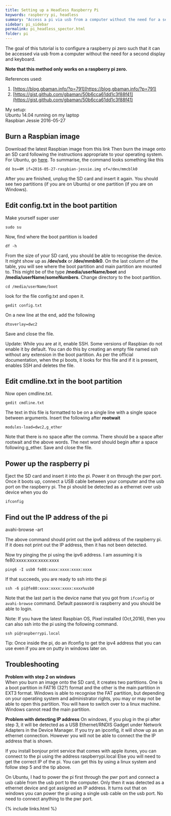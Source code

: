 ```yaml
---
title: Setting up a Headless Raspberry Pi
keywords: raspberry pi, headless
summary: "Access a pi via usb from a computer without the need for a second display and keyboard"
sidebar: pi_sidebar
permalink: pi_headless_spector.html
folder: pi
---
```


The goal of this tutorial is to configure a raspberry pi zero such that it can be accessed via usb from a computer without the need for a second display and keyboard.

**Note that this method only works on a raspberry pi zero.**

References used:  
1. [https://blog.gbaman.info/?p=791](https://blog.gbaman.info/?p=791)
2. [https://gist.github.com/gbaman/50b6cca61dd1c3f88f41](https://gist.github.com/gbaman/50b6cca61dd1c3f88f41)

My setup:  
Ubuntu 14.04 running on my laptop  
Raspbian Jessie 2016-05-27  

## Burn a Raspbian image

Download the latest Raspbian image from this link  Then burn the image onto an SD card following the instructions appropriate to your operating system. For Ubuntu, go [here](https://www.raspberrypi.org/documentation/installation/installing-images/linux.md). To summarise, the command looks something like this

```
dd bs=4M if=2016-05-27-raspbian-jessie.img of=/dev/mmcblk0
```

After you are finished, unplug the SD card and insert it again. You should see two partitions (if you are on Ubuntu) or one partition (if you are on Windows).

## Edit config.txt in the boot partition

Make yourself super user

```
sudo su
```

Now, find where the boot partition is loaded

```
df -h
```

From the size of your SD card, you should be able to recognise the device. It might show up as **/dev/sdx** or **/dev/mmblk0**.
On the last column of the table, you will see where the boot partition and main partition are mounted to. This might be of the type **/media/userName/boot** and **/media/userName/someNumbers**. Change directory to the boot partition.

```
cd /media/userName/boot
```

look for the file config.txt and open it.

```
gedit config.txt
```

On a new line at the end, add the following

```
dtoverlay=dwc2
```

Save and close the file.

Update: While you are at it, enable SSH. Some versions of Raspbian do not enable it by default. You can do this by creating an empty file named ssh without any extension in the boot partition. As per the official documentation, when the pi boots, it looks for this file and if it is present, enables SSH and deletes the file.

## Edit cmdline.txt in the boot partition

Now open cmdline.txt.

```
gedit cmdline.txt
```

The text in this file is formatted to be on a single line with a single space between arguments.
Insert the following after **rootwait**

```
modules-load=dwc2,g_ether
```

Note that there is no space after the comma. There should be a space after rootwait and the above words. The next word should begin after a space following g_ether. Save and close the file.

## Power up the raspberry pi

Eject the SD card and insert it into the pi. Power it on through the pwr port.
Once it boots up, connect a USB cable between your computer and the usb port on the raspberry pi.
The pi should be detected as a ethernet over usb device when you do

```
ifconfig
```

## Find out the IP address of the pi

avahi-browse -art

The above command should print out the ipv6 address of the raspberry pi. If it does not print out the IP address, then it has not been detected.

Now try pinging the pi using the ipv6 address. I am assuming it is fe80:xxxx:xxxx:xxxx:xxxx

```
ping6 -I usb0 fe80:xxxx:xxxx:xxxx:xxxx
```

If that succeeds, you are ready to ssh into the pi

```
ssh -6 pi@fe80:xxxx:xxxx:xxxx:xxxx%usb0
```

Note that the last part is the device name that you got from `ifconfig` or `avahi-browse` command. 
Default password is raspberry and you should be able to login.

Note: If you have the latest Raspbian OS, Pixel installed (Oct,2016), then you can also ssh into the pi using the following command.

```
ssh pi@raspberrypi.local
```

Tip: Once inside the pi, do an ifconfig to get the ipv4 address that you can use even if you are on putty in windows later on.

## Troubleshooting

**Problem with step 2 on windows**  
When you burn an image onto the SD card, it creates two partitions. One is a boot partition in FAT16 (32?) format and the other is the main partition in EXT3 format. Windows is able to recognise the FAT partition, but depending on your operating system and administrator rights, you may or may not be able to open this partition. You will have to switch over to a linux machine. Windows cannot read the main partition.

**Problem with detecting IP address**
On windows, if you plug in the pi after step 3, it will be detected as a USB Ethernet/RNDIS Gadget under Network Adapters in the Device Manager. If you try an ipconfig, it will show up as an ethernet connection.
However you will not be able to connect the the IP address that is shown. 

If you install bonjour print service that comes with apple itunes, you can connect to the pi using the address raspberrypi.local
Else you will need to get the correct IP of the pi. You can get this by using a linux system and follow step 5 and the tip above.

On Ubuntu, I had to power the pi first through the pwr port and connect a usb cable from the usb port to the computer. Only then it was detected as a ethernet device and got assigned an IP address. It turns out that on windows you can power the pi using a single usb cable on the usb port. No need to connect anything to the pwr port.

{% include links.html %}
